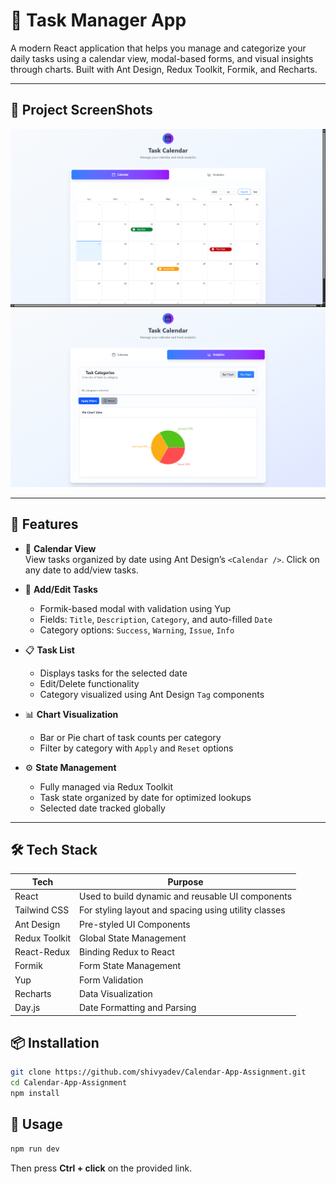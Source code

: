 # 📝 Task Manager App

A modern React application that helps you manage and categorize your daily tasks using a calendar view, modal-based forms, and visual insights through charts. Built with Ant Design, Redux Toolkit, Formik, and Recharts.

---

## 📸 Project ScreenShots

![Project Screenshot - Calendar](src/assets/calendar-main-tab.png)
![Project Screenshot - Analysis](src/assets/calendar-graph-tab.png)

---

## 🚀 Features

- 📅 **Calendar View**  
  View tasks organized by date using Ant Design’s `<Calendar />`. Click on any date to add/view tasks.

- 📝 **Add/Edit Tasks**

  - Formik-based modal with validation using Yup
  - Fields: `Title`, `Description`, `Category`, and auto-filled `Date`
  - Category options: `Success`, `Warning`, `Issue`, `Info`

- 📋 **Task List**

  - Displays tasks for the selected date
  - Edit/Delete functionality
  - Category visualized using Ant Design `Tag` components

- 📊 **Chart Visualization**

  - Bar or Pie chart of task counts per category
  - Filter by category with `Apply` and `Reset` options

- ⚙️ **State Management**
  - Fully managed via Redux Toolkit
  - Task state organized by date for optimized lookups
  - Selected date tracked globally

---

## 🛠 Tech Stack

| Tech          | Purpose                                              |
| ------------- | ---------------------------------------------------- |
| React         | Used to build dynamic and reusable UI components     |
| Tailwind CSS  | For styling layout and spacing using utility classes |
| Ant Design    | Pre-styled UI Components                             |
| Redux Toolkit | Global State Management                              |
| React-Redux   | Binding Redux to React                               |
| Formik        | Form State Management                                |
| Yup           | Form Validation                                      |
| Recharts      | Data Visualization                                   |
| Day.js        | Date Formatting and Parsing                          |

## 📦 Installation

```bash
git clone https://github.com/shivyadev/Calendar-App-Assignment.git
cd Calendar-App-Assignment
npm install
```

## 🚧 Usage

```bash
npm run dev
```

Then press **Ctrl + click** on the provided link.
